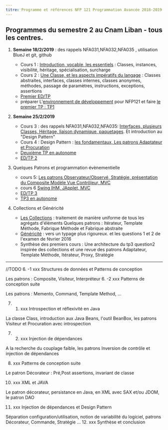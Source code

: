 ```yaml
---
titre: Programme et références NFP 121 Programmation Avancée 2018-2019
---
```

 
## Programmes du semestre 2 au Cnam Liban - tous les centres.

1. **Semaine 18/2/2019** : des rappels NFA031,NFA032,NFA035 , utilisation BlueJ et git, github
    * Cours 1 : [Introduction, vocable, les essentiels](https://nfp121.page.link/1) : Classes, instances, visibilité, héritage, spécialisation, surcharge 
    * Cours 2 : [Une Classe, et les aspects impératifs du langage](https://nfp121.page.link/2) : Classes abstraites, interfaces, classes internes, classes anonymes,
méthodes, passage de paramètres, instructions, exceptions, assertions
   * [Premier ED/TP](/NFP121/ED/ed1/)
    * préparer L'[environnement de développement](/NFP121/TP/tp0/) pour NFP121 et faire [le premier TP : TP1](/nfp121.tp1/tp1/tp1)
 

2.  **Semaine 25/2/2019**
    * Cours 3 : des rappels NFA031,NFA032,NFA035: [Interfaces, plusieurs Classes, Héritage, liaison dynamique, paquetages](https://nfp121.page.link/3). Et  introduction au "Design Pattern" 
    * Cours 4 : Design Pattern : [les fondamentaux, Les patrons Adaptateur et Procuration](https://nfp121.page.link/4)
    * [Deuxième TP en autonome](https://issae.github.io/nfp121.tp2/)
    * [ED/TP 2](/NFP121/ED/ed2/)

3. Quelques Patrons et programmation évènementielle
    * cours 5: [Les patrons Observateur/Observé, Stratégie, présentation du Composite
Modèle Vue Contrôleur, MVC](https://nfp121.page.link/5)
    * cours 6 [Swing IHM, JApplet, MVC](https://nfp121.page.link/6)
    * [ED/TP 3](https://issae.github.io/nfp121.ed3/)
    * [TP3 en autonome](https://issae.github.io/nfp121.tp3/)

4. Collections et Généricité
    * [Les Collections](https://nfp121.page.link/7) : traitement de manière uniforme de tous les agrégats d'éléments
Quelques patrons : Itérateur, Template Méthode, Fabrique Méthode et Fabrique abstraite
    * [Généricité](https://nfp121.page.link/8) : vers un typage plus rigoureux. et les questions 1 et 2 de l'examen de février 2016
    * Synthèse des premiers cours : Une architecture du tp3 question2 inspirée des collections et une revue des patrons  Adaptateur, Template Méthode, Itérateur, Proxy, Stratégie

<hr/>
//TODO
6. -1 xxx Structures de données et Patterns de conception

Les patrons : Composite, Visiteur, Interpréteur 
6. -2  xxx Patterns de conception suite

Les patrons : Memento, Command, Template Method, ...

7. 1.  xxx Introspection et réflexivité en Java

La classe Class, introduction aux  Java Beans, l'outil BeanBox, les patrons Visiteur et Procuration avec introspection

7. 2.  xxx Injection de dépendances

A la recherche du couplage faible, les patrons Inversion de contrôle et injection de dépendances

8.    xxx Patterns de conception suite

Le patron Décorateur : Pré,Post assertions, invariant de classe


10.   xxx XML et JAVA

Le patron décorateur, persistance en Java, en XML avec SAX et/ou JDOM, le patron DAO

11.   xxx  Injection de dépendances et Design Pattern

Séparation configuration/utilisation, notion de variabilité du logiciel, patrons Décorateur, Commande, Stratégie ...
12.  xxx  Synthèse et conclusion